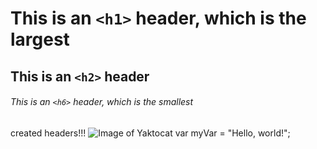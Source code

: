 # This is an `<h1>` header, which is the largest

## This is an `<h2>` header

###### This is an `<h6>` header, which is the smallest
created headers!!!
![Image of Yaktocat](https://octodex.github.com/images/yaktocat.png)
var myVar = "Hello, world!";
